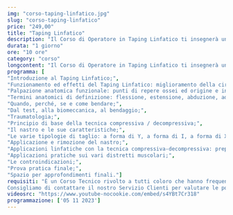 ```yaml
---
img: "corso-taping-linfatico.jpg"
slug: "corso-taping-linfatico"
price: "249,00"
title: "Taping Linfatico"
description: "Il Corso di Operatore in Taping Linfatico ti insegnerà una tecnica di bendaggio adesivo elastico che si basa sulla stimolazione del sistema circolatorio e linfatico, per favorire il drenaggio dei liquidi e dei cataboliti, ridurre il dolore e l’infiammazione, accelerare il recupero funzionale. Il taping linfatico è una tecnica che consiste nell’applicare un nastro adesivo elastico, privo di principi attivi farmaceutici, sulla zona di congestione e sul percorso linfatico, con una tensione pari allo 0%. Il taping linfatico ha lo scopo di sollevare la cute, aumentare lo spazio interstiziale, normalizzare la pressione idrostatica e osmotica, attivare l’effetto pompa sui vasi linfatici e vascolari. Il taping linfatico ha molti benefici: ridurre i tempi di recupero funzionale, migliorare la circolazione venosa e linfatica, drenare le congestioni, rimuovere l’accumulo di carico linfatico nel tessuto interstiziale, alleviare il dolore, ridurre l’infiammazione, facilitare il drenaggio degli ematomi, ammorbidire le zone fibrotiche. Nel corso imparerai la teoria e la pratica del taping linfatico, studierai l’anatomia e la fisiologia del sistema circolatorio e linfatico, approfondirai le tecniche di applicazione del nastro per le diverse zone e le diverse problematiche."
durata: "1 giorno"
ore: "10 ore"
category: "corso"
longcontent: "Il Corso di Operatore in Taping Linfatico ti insegnerà una tecnica di bendaggio adesivo elastico che si basa sulla stimolazione del sistema circolatorio e linfatico, per favorire il drenaggio dei liquidi e dei cataboliti, ridurre il dolore e l’infiammazione, accelerare il recupero funzionale. Il taping linfatico è una tecnica che consiste nell’applicare un nastro adesivo elastico, privo di principi attivi farmaceutici, sulla zona di congestione e sul percorso linfatico, con una tensione pari allo 0%. Il taping linfatico ha lo scopo di sollevare la cute, aumentare lo spazio interstiziale, normalizzare la pressione idrostatica e osmotica, attivare l’effetto pompa sui vasi linfatici e vascolari. Il taping linfatico ha molti benefici: ridurre i tempi di recupero funzionale, migliorare la circolazione venosa e linfatica, drenare le congestioni, rimuovere l’accumulo di carico linfatico nel tessuto interstiziale, alleviare il dolore, ridurre l’infiammazione, facilitare il drenaggio degli ematomi, ammorbidire le zone fibrotiche. Nel corso imparerai la teoria e la pratica del taping linfatico, studierai l’anatomia e la fisiologia del sistema circolatorio e linfatico, approfondirai le tecniche di applicazione del nastro per le diverse zone e le diverse problematiche."
programma: [
"Introduzione al Taping Linfatico;",
"Funzionamento ed effetti del Taping Linfatico: miglioramento della circolazione sanguigna e linfatica;",
"Palpazione anatomica funzionale: punti di repere ossei ed origine e inserzione muscolare;",
"Termini anatomici di definizione: flessione, estensione, abduzione, adduzione, rotazione, pronazione, supinazione e circonduzione;",
"Quando, perché, se e come bendare;",
"Dal test, alla biomeccanica, al bendaggio;",
"Traumatologia;",
"Principio di base della tecnica compressiva / decompressiva;",
"Il nastro e le sue caratteristiche;",
"Le varie tipologie di taglio: a forma di Y, a forma di I, a forma di X, a forma di W;",
"Applicazione e rimozione del nastro;",
"Applicazioni linfatiche con la tecnica compressiva-decompressiva: preparazione e tensione del nastro;",
"Applicazioni pratiche sui vari distretti muscolari;",
"Le controindicazioni;",
"Prova pratica finale;",
"Spazio per approfondimenti finali."]
requisiti: "È un Corso Tecnico rivolto a tutti coloro che hanno frequentato il nostro Corso di Anatomia Palpatoria o che sono in possesso di una laurea in Scienze Motorie o Fisioterapia o un titolo similare. Sono consigliate le conoscenze di Linfodrenaggio e di Taping Muscolare.
Consigliamo di contattare il nostro Servizio Clienti per valutare le possibilità di accreditamento in base al proprio titolo."
videosrc: "https://www.youtube-nocookie.com/embed/s4YBt7Cr318"
programmazione: ['05 11 2023']    
---
```

